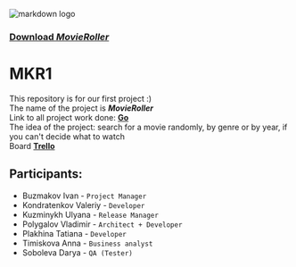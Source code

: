 ![markdown logo](https://s3-us-west-2.amazonaws.com/flx-editorial-wordpress/wp-content/uploads/2018/03/13153742/RT_300EssentialMovies_700X250.jpg)</br>
### [Download ***MovieRoller*** ](https://drive.google.com/drive/u/1/folders/1ZJSTWZIOkIgKCw_HcUnwOnyGK4Zo3pvn)</br>
# MKR1
This repository is for our first project :) </br>
The name of the project is ***MovieRoller*** </br>
Link to all project work done: [**Go**](https://www.youtube.com/watch?v=ZhIsAZO5gl0) </br>
The idea of the project: search for a movie randomly, 
by genre or by year, if you can't decide what to watch</br>
Board [**Trello**](https://trello.com/b/Saox1goj/mkr1)</br>
## Participants:</br>
- Buzmakov Ivan - `Project Manager`</br>
- Kondratenkov Valeriy - `Developer` </br>
- Kuzminykh Ulyana - `Release Manager`</br>
- Polygalov Vladimir - `Architect + Developer`</br>
- Plakhina Tatiana - `Developer`</br>
- Timiskova Anna - `Business analyst`</br>
- Soboleva Darya - `QA (Tester)`</br>
